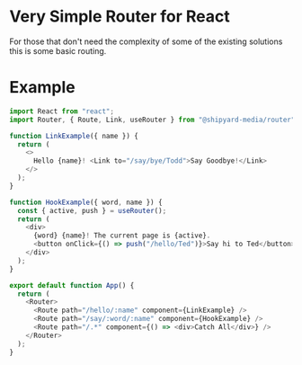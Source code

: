 # Very Simple Router for React

For those that don't need the complexity of some of the existing solutions this is some basic routing.

# Example

```javascript
import React from "react";
import Router, { Route, Link, useRouter } from "@shipyard-media/router";

function LinkExample({ name }) {
  return (
    <>
      Hello {name}! <Link to="/say/bye/Todd">Say Goodbye!</Link>
    </>
  );
}

function HookExample({ word, name }) {
  const { active, push } = useRouter();
  return (
    <div>
      {word} {name}! The current page is {active}.
      <button onClick={() => push("/hello/Ted")}>Say hi to Ted</button>
    </div>
  );
}

export default function App() {
  return (
    <Router>
      <Route path="/hello/:name" component={LinkExample} />
      <Route path="/say/:word/:name" component={HookExample} />
      <Route path="/.*" component={() => <div>Catch All</div>} />
    </Router>
  );
}
```
